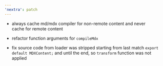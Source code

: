```yaml
---
'nextra': patch
---
```


- always cache md/mdx compiler for non-remote content and never cache for remote content

- refactor function arguments for `compileMdx`

- fix source code from loader was stripped starting from last match `export default MDXContent;` and
  until the end, so `transform` function was not applied
